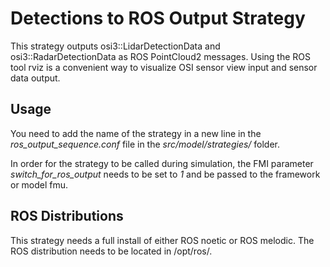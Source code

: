 # Detections to ROS Output Strategy

This strategy outputs osi3::LidarDetectionData and osi3::RadarDetectionData as ROS PointCloud2 messages.
Using the ROS tool rviz is a convenient way to visualize OSI sensor view input and sensor data output.

## Usage

You need to add the name of the strategy in a new line in the *ros_output_sequence.conf* file in the *src/model/strategies/* folder.

In order for the strategy to be called during simulation, the FMI parameter *switch_for_ros_output* needs to be set to *1* and be passed to the framework or model fmu.

## ROS Distributions

This strategy needs a full install of either ROS noetic or ROS melodic. The ROS distribution needs to be located in /opt/ros/.

